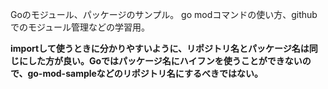 Goのモジュール、パッケージのサンプル。
go modコマンドの使い方、githubでのモジュール管理などの学習用。


**importして使うときに分かりやすいように、リポジトリ名とパッケージ名は同じにした方が良い。Goではパッケージ名にハイフンを使うことができないので、go-mod-sampleなどのリポジトリ名にするべきではない。**
